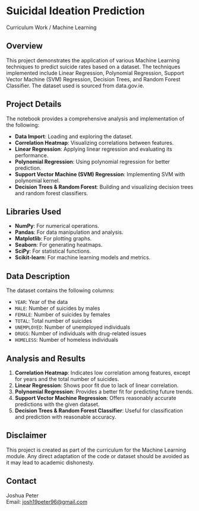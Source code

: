 # Suicidal Ideation Prediction

Curriculum Work / Machine Learning

## Overview

This project demonstrates the application of various Machine Learning techniques to predict suicide rates based on a dataset. The techniques implemented include Linear Regression, Polynomial Regression, Support Vector Machine (SVM) Regression, Decision Trees, and Random Forest Classifier. The dataset used is sourced from data.gov.ie.

## Project Details

The notebook provides a comprehensive analysis and implementation of the following:

- **Data Import**: Loading and exploring the dataset.
- **Correlation Heatmap**: Visualizing correlations between features.
- **Linear Regression**: Applying linear regression and evaluating its performance.
- **Polynomial Regression**: Using polynomial regression for better prediction.
- **Support Vector Machine (SVM) Regression**: Implementing SVM with polynomial kernel.
- **Decision Trees & Random Forest**: Building and visualizing decision trees and random forest classifiers.

## Libraries Used

- **NumPy**: For numerical operations.
- **Pandas**: For data manipulation and analysis.
- **Matplotlib**: For plotting graphs.
- **Seaborn**: For generating heatmaps.
- **SciPy**: For statistical functions.
- **Scikit-learn**: For machine learning models and metrics.

## Data Description

The dataset contains the following columns:
- `YEAR`: Year of the data
- `MALE`: Number of suicides by males
- `FEMALE`: Number of suicides by females
- `TOTAL`: Total number of suicides
- `UNEMPLOYED`: Number of unemployed individuals
- `DRUGS`: Number of individuals with drug-related issues
- `HOMELESS`: Number of homeless individuals

## Analysis and Results

1. **Correlation Heatmap**: Indicates low correlation among features, except for years and the total number of suicides.
2. **Linear Regression**: Shows poor fit due to lack of linear correlation.
3. **Polynomial Regression**: Provides a better fit for predicting future trends.
4. **Support Vector Machine Regression**: Offers reasonably accurate predictions with the given dataset.
5. **Decision Trees & Random Forest Classifier**: Useful for classification and prediction with reasonable accuracy.

## Disclaimer

This project is created as part of the curriculum for the Machine Learning module. Any direct adaptation of the code or dataset should be avoided as it may lead to academic dishonesty.

## Contact

Joshua Peter  
Email: [josh19peter96@gmail.com](mailto:josh19peter96@gmail.com)

